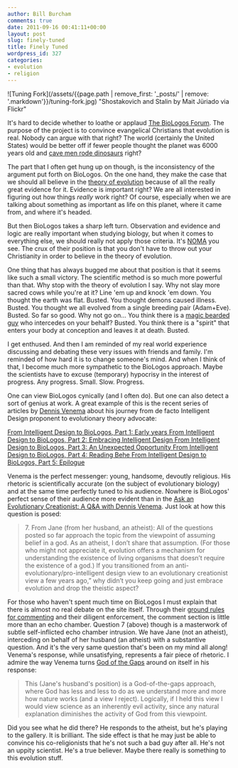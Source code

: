 ```yaml
---
author: Bill Burcham
comments: true
date: 2011-09-16 00:41:11+00:00
layout: post
slug: finely-tuned
title: Finely Tuned
wordpress_id: 327
categories:
- evolution
- religion
---
```

![Tuning Fork](/assets/{{page.path | remove_first: '_posts/' | remove: '.markdown'}}/tuning-fork.jpg)
"Shostakovich and Stalin by Mait Jüriado via Flickr"

It's hard to decide whether to loathe or applaud [The BioLogos Forum](http://biologos.org/). The purpose of the project is to convince evangelical Christians that evolution is real. Nobody can argue with that right? The world (certainly the United States) would be better off if fewer people thought the planet was 6000 years old and [cave men rode dinosaurs](http://www.gallup.com/poll/114544/darwin-birthday-believe-evolution.aspx) right?

The part that I often get hung up on though, is the inconsistency of the argument put forth on BioLogos. On the one hand, they make the case that we should all believe in the [theory of evolution](http://en.wikipedia.org/wiki/Evolution) because of all the really great evidence for it. Evidence is important right? We are all interested in figuring out how things _really_ work right? Of course, especially when we are talking about something as important as life on this planet, where it came from, and where it's headed.

But then BioLogos takes a sharp left turn. Observation and evidence and logic are really important when studying biology, but when it comes to everything else, we should really not apply those criteria. It's [NOMA](http://en.wikipedia.org/wiki/Non-overlapping_magisteria) you see. The crux of their position is that you don't have to throw out your Christianity in order to believe in the theory of evolution.

One thing that has always bugged me about that position is that it seems like such a small victory. The scientific method is so much more powerful than that. Why stop with the theory of evolution I say. Why not slay more sacred cows while you're at it? Line 'em up and knock 'em down. You thought the earth was flat. Busted. You thought demons caused illness. Busted. You thought we all evolved from a single breeding pair (Adam+Eve). Busted. So far so good. Why not go on… You think there is a [magic bearded guy](http://www.apenotmonkey.com/2011/09/16/super-hero-god/) who intercedes on your behalf? Busted. You think there is a "spirit" that enters your body at conception and leaves it at death. Busted.

I get enthused. And then I am reminded of my real world experience discussing and debating these very issues with friends and family. I'm reminded of how hard it is to change someone's mind. And when I think of that, I become much more sympathetic to the BioLogos approach. Maybe the scientists have to excuse (temporary) hypocrisy in the interest of progress. Any progress. Small. Slow. Progress.

One can view BioLogos cynically (and I often do). But one can also detect a sort of genius at work. A great example of this is the recent series of articles by [Dennis Venema](http://biologos.org/about/team/dennis-venema) about his journey from de facto Intelligent Design proponent to evolutionary theory advocate:


[From Intelligent Design to BioLogos, Part 1: Early years
](http://biologos.org/blog/from-intelligent-design-to-biologos-part-1-early-years)[From Intelligent Design to BioLogos, Part 2: Embracing Intelligent Design
](http://biologos.org/blog/from-intelligent-design-to-biologos-part-2-embracing-intelligent-design)[From Intelligent Design to BioLogos, Part 3: An Unexpected Opportunity
](http://biologos.org/blog/from-intelligent-design-to-biologos-part-3-an-unexpected-opportunity)[From Intelligent Design to BioLogos, Part 4: Reading Behe
](http://biologos.org/blog/from-intelligent-design-to-biologos-part-4-reading-behe)[From Intelligent Design to BioLogos, Part 5: Epilogue](http://biologos.org/blog/from-intelligent-design-to-biologos-part-5-epilogue)


Venema is the perfect messenger: young, handsome, devoutly religious. His rhetoric is scientifically accurate (on the subject of evolutionary biology) and at the same time perfectly tuned to his audience. Nowhere is BioLogos' perfect sense of their audience more evident than in the [Ask an Evolutionary Creationist: A Q&A with Dennis Venema](http://biologos.org/blog/ask-an-evolutionary-creationist-a-qa-with-dennis-venema). Just look at how this question is posed:


<blockquote>7. From Jane (from her husband, an atheist): All of the questions posted so far approach the topic from the viewpoint of assuming belief in a god. As an atheist, I don’t share that assumption. (For those who might not appreciate it, evolution offers a mechanism for understanding the existence of living organisms that doesn’t require the existence of a god.) If you transitioned from an anti-evolutionary/pro-intelligent design view to an evolutionary creationist view a few years ago,” why didn’t you keep going and just embrace evolution and drop the theistic aspect?</blockquote>


For those who haven't spent much time on BioLogos I must explain that there is almost no real debate on the site itself. Through their [ground rules for commenting](http://biologos.org/blog/ground-rules-for-commenting) and their diligent enforcement, the comment section is little more than an echo chamber. Question 7 (above) though is a masterwork of subtle self-inflicted echo chamber intrusion. We have Jane (not an atheist), interceding on behalf of her husband (an atheist) with a substantive question. And it's the very same question that's been on my mind all along! Venema's response, while unsatisfying, represents a fair piece of rhetoric. I admire the way Venema turns [God of the Gaps](http://en.wikipedia.org/wiki/God_of_the_gaps) around on itself in his response:


<blockquote>This (Jane's husband's position) is a God-of-the-gaps approach, where God has less and less to do as we understand more and more how nature works (and a view I reject). Logically, if I held this view I would view science as an inherently evil activity, since any natural explanation diminishes the activity of God from this viewpoint.</blockquote>


Did you see what he did there? He responds to the atheist, but he's playing to the gallery. It is brilliant. The side effect is that he may just be able to convince his co-religionists that he's not such a bad guy after all. He's not an uppity scientist. He's a true believer. Maybe there really is something to this evolution stuff.
